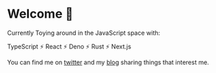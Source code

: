 # Welcome 👋

Currently Toying around in the JavaScript space with:

TypeScript ⚡ React ⚡ Deno ⚡ Rust ⚡ Next.js

You can find me on [twitter](https://twitter.com/brenelz) and my [blog](https://brenelz.com/posts) sharing things that interest me.
